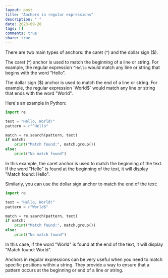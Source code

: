 ```yaml
---
layout: post
title: "Anchors in regular expressions"
description: " "
date: 2023-09-28
tags: []
comments: true
share: true
---
```


There are two main types of anchors: the caret (^) and the dollar sign ($).

The caret (^) anchor is used to match the beginning of a line or string. For example, the regular expression `^Hello` would match any line or string that begins with the word "Hello".

The dollar sign ($) anchor is used to match the end of a line or string. For example, the regular expression `World$` would match any line or string that ends with the word "World".

Here's an example in Python:

```python
import re

text = "Hello, World!"
pattern = r"^Hello"

match = re.search(pattern, text)
if match:
    print("Match found:", match.group())
else:
    print("No match found")
```

In this example, the caret anchor is used to match the beginning of the text. If the word "Hello" is found at the beginning of the text, it will display "Match found: Hello".

Similarly, you can use the dollar sign anchor to match the end of the text:

```python
import re

text = "Hello, World!"
pattern = r"World$"

match = re.search(pattern, text)
if match:
    print("Match found:", match.group())
else:
    print("No match found")
```

In this case, if the word "World" is found at the end of the text, it will display "Match found: World".

Anchors in regular expressions can be very useful when you need to match specific positions within a string. They provide a way to ensure that a pattern occurs at the beginning or end of a line or string.